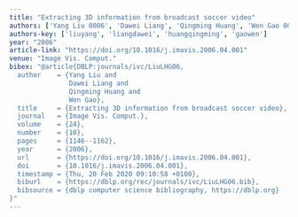 ```yaml
---
title: "Extracting 3D information from broadcast soccer video"
authors: ['Yang Liu 0006', 'Dawei Liang', 'Qingming Huang', 'Wen Gao 0001']
authors-key: ['liuyang', 'liangdawei', 'huangqingming', 'gaowen']
year: "2006"
article-link: "https://doi.org/10.1016/j.imavis.2006.04.001"
venue: "Image Vis. Comput."
bibex: "@article{DBLP:journals/ivc/LiuLHG06,
  author    = {Yang Liu and
               Dawei Liang and
               Qingming Huang and
               Wen Gao},
  title     = {Extracting 3D information from broadcast soccer video},
  journal   = {Image Vis. Comput.},
  volume    = {24},
  number    = {10},
  pages     = {1146--1162},
  year      = {2006},
  url       = {https://doi.org/10.1016/j.imavis.2006.04.001},
  doi       = {10.1016/j.imavis.2006.04.001},
  timestamp = {Thu, 20 Feb 2020 09:10:58 +0100},
  biburl    = {https://dblp.org/rec/journals/ivc/LiuLHG06.bib},
  bibsource = {dblp computer science bibliography, https://dblp.org}
}"
---
```

